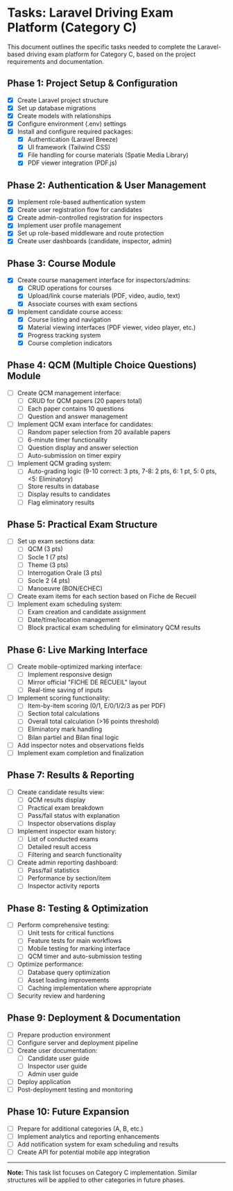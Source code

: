 # Tasks: Laravel Driving Exam Platform (Category C)

This document outlines the specific tasks needed to complete the Laravel-based driving exam platform for Category C, based on the project requirements and documentation.

## Phase 1: Project Setup & Configuration

- [x] Create Laravel project structure
- [x] Set up database migrations
- [x] Create models with relationships
- [x] Configure environment (.env) settings
- [x] Install and configure required packages:
  - [x] Authentication (Laravel Breeze)
  - [x] UI framework (Tailwind CSS)
  - [x] File handling for course materials (Spatie Media Library)
  - [x] PDF viewer integration (PDF.js)

## Phase 2: Authentication & User Management

- [x] Implement role-based authentication system
- [x] Create user registration flow for candidates
- [x] Create admin-controlled registration for inspectors
- [x] Implement user profile management
- [x] Set up role-based middleware and route protection
- [x] Create user dashboards (candidate, inspector, admin)

## Phase 3: Course Module

- [x] Create course management interface for inspectors/admins:
  - [x] CRUD operations for courses
  - [x] Upload/link course materials (PDF, video, audio, text)
  - [x] Associate courses with exam sections
- [x] Implement candidate course access:
  - [x] Course listing and navigation
  - [x] Material viewing interfaces (PDF viewer, video player, etc.)
  - [x] Progress tracking system
  - [x] Course completion indicators

## Phase 4: QCM (Multiple Choice Questions) Module

- [ ] Create QCM management interface:
  - [ ] CRUD for QCM papers (20 papers total)
  - [ ] Each paper contains 10 questions
  - [ ] Question and answer management
- [ ] Implement QCM exam interface for candidates:
  - [ ] Random paper selection from 20 available papers
  - [ ] 6-minute timer functionality
  - [ ] Question display and answer selection
  - [ ] Auto-submission on timer expiry
- [ ] Implement QCM grading system:
  - [ ] Auto-grading logic (9-10 correct: 3 pts, 7-8: 2 pts, 6: 1 pt, 5: 0 pts, <5: Eliminatory)
  - [ ] Store results in database
  - [ ] Display results to candidates
  - [ ] Flag eliminatory results

## Phase 5: Practical Exam Structure

- [ ] Set up exam sections data:
  - [ ] QCM (3 pts)
  - [ ] Socle 1 (7 pts)
  - [ ] Theme (3 pts)
  - [ ] Interrogation Orale (3 pts)
  - [ ] Socle 2 (4 pts)
  - [ ] Manoeuvre (BON/ECHEC)
- [ ] Create exam items for each section based on Fiche de Recueil
- [ ] Implement exam scheduling system:
  - [ ] Exam creation and candidate assignment
  - [ ] Date/time/location management
  - [ ] Block practical exam scheduling for eliminatory QCM results

## Phase 6: Live Marking Interface

- [ ] Create mobile-optimized marking interface:
  - [ ] Implement responsive design
  - [ ] Mirror official "FICHE DE RECUEIL" layout
  - [ ] Real-time saving of inputs
- [ ] Implement scoring functionality:
  - [ ] Item-by-item scoring (0/1, E/0/1/2/3 as per PDF)
  - [ ] Section total calculations
  - [ ] Overall total calculation (>16 points threshold)
  - [ ] Eliminatory mark handling
  - [ ] Bilan partiel and Bilan final logic
- [ ] Add inspector notes and observations fields
- [ ] Implement exam completion and finalization

## Phase 7: Results & Reporting

- [ ] Create candidate results view:
  - [ ] QCM results display
  - [ ] Practical exam breakdown
  - [ ] Pass/fail status with explanation
  - [ ] Inspector observations display
- [ ] Implement inspector exam history:
  - [ ] List of conducted exams
  - [ ] Detailed result access
  - [ ] Filtering and search functionality
- [ ] Create admin reporting dashboard:
  - [ ] Pass/fail statistics
  - [ ] Performance by section/item
  - [ ] Inspector activity reports

## Phase 8: Testing & Optimization

- [ ] Perform comprehensive testing:
  - [ ] Unit tests for critical functions
  - [ ] Feature tests for main workflows
  - [ ] Mobile testing for marking interface
  - [ ] QCM timer and auto-submission testing
- [ ] Optimize performance:
  - [ ] Database query optimization
  - [ ] Asset loading improvements
  - [ ] Caching implementation where appropriate
- [ ] Security review and hardening

## Phase 9: Deployment & Documentation

- [ ] Prepare production environment
- [ ] Configure server and deployment pipeline
- [ ] Create user documentation:
  - [ ] Candidate user guide
  - [ ] Inspector user guide
  - [ ] Admin user guide
- [ ] Deploy application
- [ ] Post-deployment testing and monitoring

## Phase 10: Future Expansion

- [ ] Prepare for additional categories (A, B, etc.)
- [ ] Implement analytics and reporting enhancements
- [ ] Add notification system for exam scheduling and results
- [ ] Create API for potential mobile app integration

---

**Note:** This task list focuses on Category C implementation. Similar structures will be applied to other categories in future phases. 